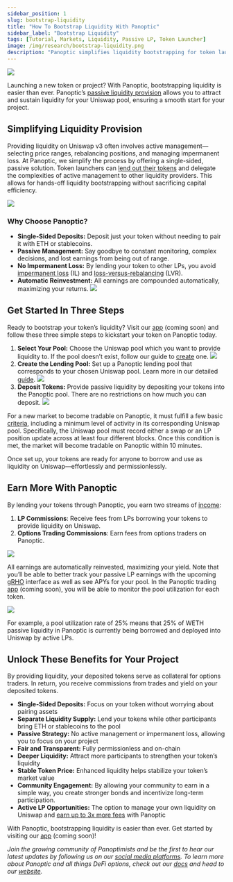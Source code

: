 ```yaml
---
sidebar_position: 1
slug: bootstrap-liquidity
title: "How To Bootstrap Liquidity With Panoptic"
sidebar_label: "Bootstrap Liquidity"
tags: [Tutorial, Markets, Liquidity, Passive LP, Token Launcher]
image: /img/research/bootstrap-liquidity.png
description: "Panoptic simplifies liquidity bootstrapping for token launchers by enabling passive, single-sided liquidity provision for Uniswap pools without the complexities of active management or impermanent loss."
---
```


![](./bootstrap-liquidity/00.png)

Launching a new token or project? With Panoptic, bootstrapping liquidity is easier than ever. Panoptic’s [passive liquidity provision](/docs/getting-started/passive-lp) allows you to attract and sustain liquidity for your Uniswap pool, ensuring a smooth start for your project.

## Simplifying Liquidity Provision

Providing liquidity on Uniswap v3 often involves active management—selecting price ranges, rebalancing positions, and managing impermanent loss. At Panoptic, we simplify the process by offering a single-sided, passive solution. Token launchers can [lend out their tokens](/blog/bringing-passive-liquidity-to-uniswap) and delegate the complexities of active management to other liquidity providers. This allows for hands-off liquidity bootstrapping without sacrificing capital efficiency.

![](./bootstrap-liquidity/01.png)

###   Why Choose Panoptic?
-   **Single-Sided Deposits:** Deposit just your token without needing to pair it with ETH or stablecoins.
-   **Passive Management:** Say goodbye to constant monitoring, complex decisions, and lost earnings from being out of range.
-   **No Impermanent Loss:** By lending your token to other LPs, you avoid [impermanent loss](/blog/turning-impermanent-loss-into-gain) (IL) and [loss-versus-rebalancing](/research/panoptic-solves-lvr#solution-2-lps-can-be-passive-on-panoptic) (LVR).
-   **Automatic Reinvestment:** All earnings are compounded automatically, maximizing your returns.
![](./bootstrap-liquidity/02.png)

## Get Started In Three Steps

Ready to bootstrap your token’s liquidity? Visit our [app](https://app.panoptic.xyz) (coming soon) and follow these three simple steps to kickstart your token on Panoptic today.

1.  **Select Your Pool:** Choose the Uniswap pool which you want to provide liquidity to. If the pool doesn’t exist, follow our guide to [create](/docs/product/token-launchers/create-a-market) one.
    ![](./bootstrap-liquidity/03.png)
2.  **Create the Lending Pool:** Set up a Panoptic lending pool that corresponds to your chosen Uniswap pool. Learn more in our detailed [guide](/docs/product/token-launchers/create-a-market).
    ![](./bootstrap-liquidity/04.png)
3.  **Deposit Tokens:** Provide passive liquidity by depositing your tokens into the Panoptic pool. There are no restrictions on how much you can deposit.
    ![](./bootstrap-liquidity/05.png)

For a new market to become tradable on Panoptic, it must fulfill a few basic [criteria](/docs/contracts/pool-criteria), including a minimum level of activity in its corresponding Uniswap pool. Specifically, the Uniswap pool must record either a swap or an LP position update across at least four different blocks. Once this condition is met, the market will become tradable on Panoptic within 10 minutes.

Once set up, your tokens are ready for anyone to borrow and use as liquidity on Uniswap—effortlessly and permissionlessly.

## Earn More With Panoptic

By lending your tokens through Panoptic, you earn two streams of [income](/docs/contracts/parameters#commission_fee):
1.  **LP Commissions**: Receive fees from LPs borrowing your tokens to provide liquidity on Uniswap.
2.  **Options Trading Commissions**: Earn fees from options traders on Panoptic.

![](./bootstrap-liquidity/06.png)

All earnings are automatically reinvested, maximizing your yield. Note that you’ll be able to better track your passive LP earnings with the upcoming [gRHO](/blog/panoptic-awarded-uniswap-foundation-grant) interface as well as see APYs for your pool. In the Panoptic trading [app](https://app.panoptic.xyz) (coming soon), you will be able to monitor the pool utilization for each token.

![](./bootstrap-liquidity/07.png)

For example, a pool utilization rate of 25% means that 25% of WETH passive liquidity in Panoptic is currently being borrowed and deployed into Uniswap by active LPs.

## Unlock These Benefits for Your Project

By providing liquidity, your deposited tokens serve as collateral for options traders. In return, you receive commissions from trades and yield on your deposited tokens.

-   **Single-Sided Deposits:** Focus on your token without worrying about pairing assets
-   **Separate Liquidity Supply:** Lend your tokens while other participants bring ETH or stablecoins to the pool
-   **Passive Strategy:** No active management or impermanent loss, allowing you to focus on your project
-   **Fair and Transparent:** Fully permissionless and on-chain
-   **Deeper Liquidity:** Attract more participants to strengthen your token’s liquidity
-   **Stable Token Price:** Enhanced liquidity helps stabilize your token’s market value
-   **Community Engagement:** By allowing your community to earn in a simple way, you create stronger bonds and incentivize long-term participation.
-   **Active LP Opportunities:** The option to manage your own liquidity on Uniswap and [earn up to 3x more fees](/blog/uniswap-lps-unlock-3x-more-fees-with-panoptic) with Panoptic
    
With Panoptic, bootstrapping liquidity is easier than ever. Get started by visiting our [app](https://app.panoptic.xyz) (coming soon)!

*Join the growing community of Panoptimists and be the first to hear our latest updates by following us on our [social media platforms](https://links.panoptic.xyz/all). To learn more about Panoptic and all things DeFi options, check out our [docs](https://panoptic.xyz/docs/intro) and head to our [website](https://panoptic.xyz/).*

